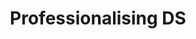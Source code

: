 ---
title: Professionalising DS
search_exclude: true
description: coming soon...
contributors: 
page_id: 
related_pages: 
---